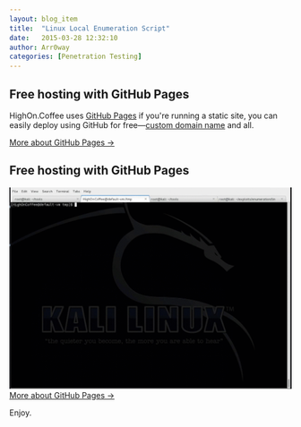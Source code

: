 ```yaml
---
layout: blog_item
title:  "Linux Local Enumeration Script"
date:   2015-03-28 12:32:10
author: Arr0way
categories: [Penetration Testing]
---
```


<section class="enum-box">
  <div class="grid">
    <div class="unit whole">
      <div class="grid pane">
        <div class="unit whole center-on-mobiles">
          <div class="pane-content">
            <h2 class="center-on-mobiles"><strong>Free hosting</strong> with GitHub Pages</h2>
            <p>HighOn.Coffee uses <a href="http://pages.github.com/">GitHub Pages</a> if you're running a static site, you can easily deploy using GitHub for free&mdash;<a href="https://help.github.com/articles/setting-up-a-custom-domain-with-pages">custom domain name</a> and&nbsp;all.</p>
            <a href="http://pages.github.com/">More about GitHub Pages &rarr;</a>
          </div>
        </div>
        <div class="clear"></div>
      </div>
    </div>
  </div>
</section>




<section class="enum-box-b">
  <div class="grid">
    <div class="unit whole">
      <div class="grid pane">
        <div class="unit whole center-on-mobiles">
          <div class="pane-content">
            <h2 class="center-on-mobiles"><strong>Free hosting</strong> with GitHub Pages</h2>
            <img src="/img/blog/linux-local-enumeration-script/linux-local-enumeration-script.gif" alt="Linux Local Enumeration Script">
            <a href="http://pages.github.com/">More about GitHub Pages &rarr;</a>
          </div>
        </div>
        <div class="clear"></div>
      </div>
    </div>
  </div>
</section>

Enjoy.
